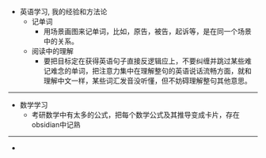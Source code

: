 - 英语学习, 我的经验和方法论
	- 记单词
		- 用场景画图来记单词，比如，原告，被告，起诉等，是在同一个场景中的关系。
	- 阅读中的理解
		- 要把目标定在获得英语句子直接反逻辑应上，不要纠缠并跳过某些难记难念的单词，把注意力集中在理解整句的英语说话流畅方面，就和理解中文一样，某些词汇发音没听懂，但不妨碍理解整句其他意思。
- ---
- 数学学习
	- 考研数学中有太多的公式，把每个数学公式及其推导变成卡片，存在obsidian中记熟
- ---
-
